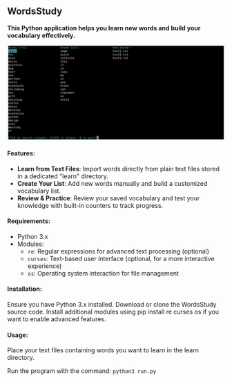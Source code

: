 ## WordsStudy

**This Python application helps you learn new words and build your vocabulary effectively.**

![screenshot](screen.png)

#### Features:
- **Learn from Text Files**: Import words directly from plain text files stored in a dedicated "learn" directory.
- **Create Your List**: Add new words manually and build a customized vocabulary list.
- **Review & Practice**: Review your saved vocabulary and test your knowledge with built-in counters to track progress.

#### Requirements:
*  Python 3.x
*  Modules:
    * `re`: Regular expressions for advanced text processing (optional)
    * `curses`: Text-based user interface (optional, for a more interactive experience)
    * `os`: Operating system interaction for file management

#### Installation:
Ensure you have Python 3.x installed.
Download or clone the WordsStudy source code. Install additional modules using pip install re curses os if you want to enable advanced features.

#### Usage:
Place your text files containing words you want to learn in the learn directory.

Run the program with the command: `python3 run.py`
